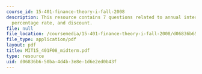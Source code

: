 ```yaml
---
course_id: 15-401-finance-theory-i-fall-2008
description: This resource contains 7 questions related to annual interest, annual
  percentage rate, and discount.
file: null
file_location: /coursemedia/15-401-finance-theory-i-fall-2008/d06836b650ba4d4b3e8e1d6e2ed0b43f_MIT15_401F08_midterm.pdf
file_type: application/pdf
layout: pdf
title: MIT15_401F08_midterm.pdf
type: resource
uid: d06836b6-50ba-4d4b-3e8e-1d6e2ed0b43f
---
```

